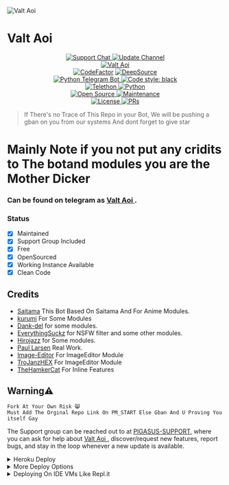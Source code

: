 ![Valt Aoi](https://telegra.ph/file/a67c2340316ee08944927.jpg)
# Valt Aoi 
<p align="center">
<a href="https://telegram.dog/PigasusSupport"> <img src="https://img.shields.io/badge/Support-Chat-blue?&logo=telegram" alt="Support Chat" /> </a>
<a href="https://telegram.dog/PigasusUpdates"> <img src="https://img.shields.io/badge/Update-Channel-blue?&logo=telegram" alt="Update Channel" /> </a><br>
<a href="https://telegram.dog/ValtAoITheBot"> <img src="https://img.shields.io/badge/GilbertAnimebot-blue?&logo=telegram" alt="Valt Aoi" /> </a><br>
<a href="https://www.codefactor.io/repositoryhttps:/github.com/ValtAoiTheBot/ValtAoiTheBot"><img src="https://www.codefactor.io/repository/github.com/ValtAoiTheBot/badge?s=f28e94dd3f2ef4ef858a0ad32b7c0519bfa11e48" alt="CodeFactor" /></a>
<a href="https://deepsource.io/gh/ValtAoiTheBot/ValtAoiTheBot/?ref=repository-badge"><img src="https://static.deepsource.io/deepsource-badge-light-mini.svg" alt="DeepSource"></a><br>
<a href="https://python-telegram-bot.org"> <img src="https://img.shields.io/badge/PTB-13.5-brightgreen?&style=flat-round&logo=github" alt="Python Telegram Bot" /> </a>
<a href="https://github.com/psf/black"><img alt="Code style: black" src="https://img.shields.io/badge/code%20style-black-000000.svg"></a><br>
<a href="https://docs.telethon.dev"> <img src="https://img.shields.io/badge/Telethon-1.16.4-brightgreen?&style=flat-round&logo=github" alt="Telethon" /> </a>
<a href="https://docs.python.org"> <img src="https://img.shields.io/badge/Python-3.9.7-brightgreen?&style=flat-round&logo=python" alt="Python" /> </a><br>
<a href="https://github.com/ValtAoiTheBot"> <img src="https://badges.frapsoft.com/os/v1/open-source.svg?v=103" alt="Open Source" /> </a>
<a href="https://github.com/ValtAoiTheBot/ValtAoiTheBot"> <img src="https://img.shields.io/badge/Maintained-Yes-brightgreen.svg" alt="Maintenance" /> </a><br>
<a href="https://github.com/ValtAoiTheBot/ValtAoiTheBot/blob/main/LICENSE"> <img src="https://img.shields.io/badge/License-GPLv3-blue.svg" alt="License" /> </a>
<a href="https://makeapullrequest.com"> <img src="https://img.shields.io/badge/PRs-Welcome-blue.svg?style=flat-round" alt="PRs" /> </a>
</p>


> If There's no Trace of This Repo in your Bot, We will be pushing a gban on you from our systems And dont forget to give star 



# Mainly Note if you not put any cridits to The botand modules you are the Mother Dicker



### Can be found on telegram as [Valt Aoi ](https://t.me/VALTAOITHEBOT).

### Status

+ [x] Maintained
+ [x] Support Group Included
+ [x] Free
+ [x] OpenSourced
+ [x] Working Instance Available
+ [x] Clean Code

## Credits

- [Saitama](https://github.com/AnimeKaizoku/SaitamaRobot) This Bot Based On Saitama And For Anime Modules.
- [kurumi](https://github.com/Hirojazz/kurumi) For Some Modules 
- [Dank-del](https://github.com/Dank-del/Chizuru/) for some modules.
- [EverythingSuckz](https://t.me/EverythingSuckz) for NSFW filter and some other modules.
- [Hirojazz](https://github.com/Hirojazz) for Some modules.
- [Paul Larsen](https://github.com/PaulSonOfLars) Real Work.
- [Image-Editor](https://github.com/TroJanzHEX/Image-Editor) For ImageEditor Module
- [TroJanzHEX](https://github.com/TroJanzHEX) For ImageEditor Module
- [TheHamkerCat](https://t.me/TheHamkerCat) For Inline Features
## Warning⚠️

```
Fork At Your Own Risk 😸
Must Add The Orginal Repo Link On PM_START Else Gban And U Proving You itself Gay
```




The Support group can be reached out to at [PIGASUS-SUPPORT](https://t.me/pigasusSupport), where you can ask for help about [Valt Aoi ](https://t.me/VALTAOITHEBOT), discover/request new features, report bugs, and stay in the loop whenever a new update is available. 

<details>
	<summary>Heroku Deploy</summary>
	<br>
	<b>
The Easiest Way to Deploy This Bot is Via Heroku.
		In Order To deploy, You Just Have Fill The Necessary Environment Variables and Done!</b>
	
  <h1>
    <p align="center">
        <a href="https://heroku.com/deploy?template=https://github.com/ValtAoiTheBot/ValtAoiTheBot">
            <img src="https://www.herokucdn.com/deploy/button.svg" alt="Deploy">
        </a>
    </p>
</h1>

</details> 

<details>
    <summary>More Deploy Options</summary>
    <br>
    <h2 align="center">

    Deploying on Local Machine

<h2>

```console
    ValtAoi@arch:~$ git clone https://github.com/ValtAoiTheBot/ValtAoiTheBot
    ValtAoi@arch:~$ cd ValtAoiTheBot
    ValtAoi@arch:~$ cp sample_config.py config.py
```

Edit Config.py with your own Values

Start with ```python -m ValtAoiTheBot```

</details>    

<details>
     <summary>Deploying On IDE VMs Like Repl.it</summary>
       <br>
         <p align="left">
            <b> 

            Refer to Deploying On Local Machine

 </b>
</p>
</details>
